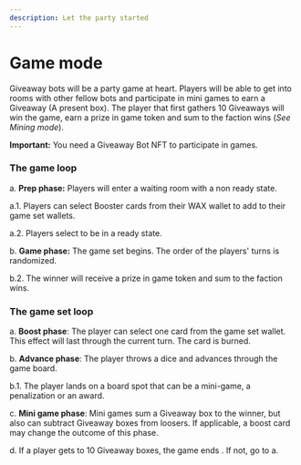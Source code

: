 ```yaml
---
description: Let the party started
---
```


# Game mode

Giveaway bots will be a party game at heart. Players will be able to get into rooms with other fellow bots and participate in mini games to earn a Giveaway \(A present box\). The player that first gathers 10 Giveaways will win the game, earn a prize in game token and sum to the faction wins \(_See Mining mode_\).

**Important:** You need a Giveaway Bot NFT to participate in games.



### **The game loop**

a. **Prep phase:** Players will enter a waiting room with a non ready state.

a.1. Players can select Booster cards from their WAX wallet to add to their game set wallets.

a.2. Players select to be in a ready state.

b. **Game phase:** The game set begins. The order of the players' turns is randomized.

b.2. The winner will receive a prize in game token and sum to the faction wins.



### **The game set loop**

a. **Boost phase**: The player can select one card from the game set wallet. This effect will last through the current turn. The card is burned.

b. **Advance phase**: The player throws a dice and advances through the game board.

b.1. The player lands on a board spot that can be a mini-game, a penalization or an award.

c. **Mini game phase**: Mini games sum a Giveaway box to the winner, but also can subtract Giveaway boxes from loosers. If applicable, a boost card may change the outcome of this phase.

d. If a player gets to 10 Giveaway boxes, the game ends . If not, go to a.



